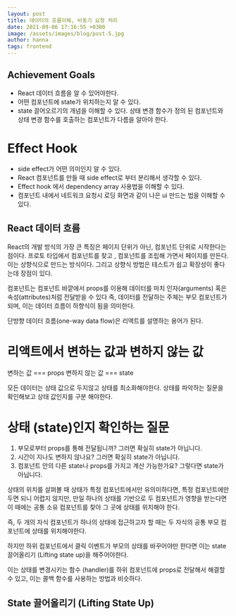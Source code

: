 ```yaml
---
layout: post
title: 데이터의 흐름이해, 비동기 요청 처리
date: 2021-09-06 17:16:55 +0300
image: /assets/images/blog/post-5.jpg
author: hanna
tags: frontend
---
```


## Achievement Goals

- React 데이터 흐름을 알 수 있어야한다.
- 어떤 컴포넌트에 state가 위치하는지 알 수 있다.
- state 끌어오르기의 개념을 이해할 수 있다.
  상태 변경 함수가 정의 된 컴포넌트와 상태 변경 함수를 호출하는 컴포넌트가 다름을 알아야 한다.

# Effect Hook

- side effect가 어떤 의미인지 알 수 있다.
- React 컴포넌트를 만들 때 side effect로 부터 분리해서 생각할 수 있다.
- Effect hook 에서 dependency array 사용법을 이해할 수 있다.
- 컴포넌트 내에서 네트워크 요청시 로딩 화면과 같이 나은 ui 만드는 법을 이해할 수 있다.

## React 데이터 흐름

React의 개발 방식의 가장 큰 특징은 페이지 단위가 아닌, 컴포넌트 단위로 시작한다는 점이다.
프로토 타입에서 컴포넌트를 찾고 , 컴포넌트를 조립해 가면서 페이지를 만든다.
이는 상향식으로 만드는 방식이다. 그리고 상향식 방법은 테스트가 쉽고 확장성이 좋다는데 장점이 있다.

컴포넌트는 컴포넌트 바깥에서 props를 이용해 데이터를 마치 인자(arguments) 혹은 속성(attributes)처럼 전달받을 수 있다
즉, 데이터를 전달하는 주체는 부모 컴포넌트가 되며, 이는 데이터 흐름이 하향식이 됨을 의미한다.

단방향 데이터 흐름(one-way data flow)은 리액트를 설명하는 용어가 된다.

# 리액트에서 변하는 값과 변하지 않는 값

변하는 값 === props
변하지 않는 값 === state

모든 데이터는 상태 값으로 두지않고 상태를 최소화해야한다.
상태를 파악하는 질문을 확인해보고 상태 값인지를 구분 해야한다.

# 상태 (state)인지 확인하는 질문

1. 부모로부터 props를 통해 전달됩니까? 그러면 확실히 state가 아닙니다.
2. 시간이 지나도 변하지 않나요? 그러면 확실히 state가 아닙니다.
3. 컴포넌트 안의 다른 state나 props를 가지고 계산 가능한가요? 그렇다면 state가 아닙니다.

상태의 위치를 살펴볼 때 상태가 특정 컴포넌트에서만 유의미하다면, 특정 컴포넌트에만 두면 되니 어렵지 않지만, 만일 하나의 상태를 기반으로 두 컴포넌트가 영향을 받는다면 이 때에는 공통 소유 컴포넌트를 찾아 그 곳에 상태를 위치해야 한다.

즉, 두 개의 자식 컴포넌트가 하나의 상태에 접근하고자 할 때는 두 자식의 공통 부모 컴포넌트에 상태를 위치해야한다.

하지만 하위 컴포넌트에서 클릭 이벤트가 부모의 상태를 바꾸어야만 한다면 이는 state 끌어올리기 (Lifting state up)을 해주어야한다.

이는 상태를 변경시키는 함수 (handler)를 하위 컴포넌트에 props로 전달해서 해결할 수 있고, 이는 콜백 함수를 사용하는 방법과 비슷하다.

## State 끌어올리기 (Lifting State Up)
